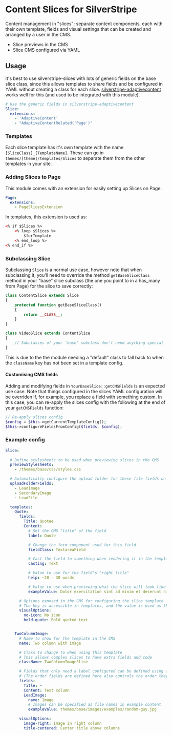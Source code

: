 # Content Slices for SilverStripe

Content management in "slices"; separate content components, each with their own template, fields and visual settings that can be created and arranged by a user in the CMS.

* Slice previews in the CMS
* Slice CMS configured via YAML

## Usage

It's best to use silverstripe-slices with lots of generic fields on the base slice class, since this allows templates to share fields and be configured in YAML without creating a class for each slice. [silverstripe-adaptivecontent](https://github.com/heyday/silverstripe-adaptivecontent) works well for this (and used to be integrated with this module).

```yaml
# Use the generic fields in silverstripe-adaptivecontent
Slice:
  extensions:
    - 'AdaptiveContent'
    - "AdaptiveContentRelated('Page')"
```

### Templates

Each slice template has it's own template with the name `[SliceClass]_[TemplateName]`. These can go in `themes/[theme]/templates/Slices` to separate them from the other templates in your site. 

### Adding Slices to Page

This module comes with an extension for easily setting up Slices on Page:

```yaml
Page:
  extensions:
    - PageSlicesExtension
```

In templates, this extension is used as:

```html
<% if $Slices %>
    <% loop $Slices %>
        $forTemplate
    <% end_loop %>
<% end_if %>
```


### Subclassing Slice

Subclassing `Slice` is a normal use case, however note that when subclassing it, you'll need to override the method `getBaseSliceClass` method in your "base" slice subclass (the one you point to in a has_many from Page) for the slice to save correctly:

```php
class ContentSlice extends Slice
{
    protected function getBaseSliceClass()
    {
        return __CLASS__;
    }
}

class VideoSlice extends ContentSlice
{
    // Subclasses of your 'base' subclass don't need anything special
}
```

This is due to the the module needing a "default" class to fall back to when the `className` key has not been set in a template config.

#### Customising CMS fields

Adding and modifying fields in `YourBaseSlice::getCMSFields` is an expected use case. Note that things configured in the slices YAML configuration will be overriden if, for example, you replace a field with something custom. In this case, you can re-apply the slices config with the following at the end of your `getCMSFields` function:

```php
// Re-apply slices config
$config = $this->getCurrentTemplateConfig();
$this->configureFieldsFromConfig($fields, $config);
```

### Example config

```yaml
Slice:
  
  # Define stylesheets to be used when previewing slices in the CMS
  previewStylesheets:
    - /themes/base/css/styles.css

  # Automatically configure the upload folder for these file fields on Slice
  uploadFolderFields:
    - LeadImage
    - SecondaryImage
    - LeadFile

  templates:
    Quote:
      fields:
        Title: Quotee
        Content:
          # Set the CMS "title" of the field
          label: Quote

          # Change the form component used for this field
          fieldClass: TextareaField

          # Cast the field to something when rendering it in the template
          casting: Text

          # Value to use for the field's "right title"
          help: ~20 - 30 words

          # Value to use when previewing what the slice will look like
          exampleValue: Dolor exercitation sint ad minim et deserunt nisi aliquip cillum laboris ipsum esse nulla commodo cupidatat ipsum proident exercitation veniam

      # Options exposed in the CMS for configuring the slice template
      # The key is accessible in templates, and the value is used as the CMS title
      visualOptions:
        no-icon: No icon
        bold-quote: Bold quoted text


    TwoColumnImage:
      # Name to show for the template in the CMS
      name: Two column with image

      # Class to change to when using this template
      # This allows complex slices to have extra fields and code
      className: TwoColumnImageSlice

      # Fields that only need a label configured can be defined using a shortcut:
      # (The order fields are defined here also controls the order they show in the CMS)
      fields:
        Title: ~
        Content: Text column
        LeadImage:
          name: Image
          # Images can be specified as file names in example content
          exampleValue: themes/base/images/examples/random-guy.jpg

      visualOptions:
        image-right: Image in right column
        title-centered: Center title above columns
```
